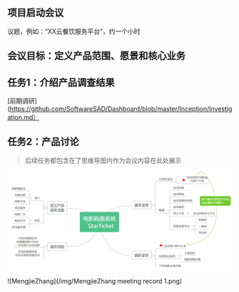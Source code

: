 ## 项目启动会议

议题，例如：“XX云餐饮服务平台”，约一个小时

## 会议目标：定义产品范围、愿景和核心业务

## 任务1：介绍产品调查结果

[前期调研](https://github.com/SoftwareSAD/Dashboard/blob/master/Inception/Investigation.md）

## 任务2：产品讨论 

> 后续任务都包含在了思维导图内作为会议内容在此处展示

![HanxuZhao](/img/HanxuZhao_meeting_record_1.png)

![MengjieZhang](/img/MengjieZhang meeting record 1.png)


